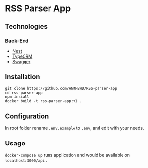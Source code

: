# RSS Parser App

## Technologies

### Back-End

- [Nest](https://github.com/nestjs/nest)
- [TypeORM](https://github.com/typeorm/typeorm)
- [Swagger](https://github.com/swagger-api/swagger-ui)

## Installation

```
git clone https://github.com/ANDFEWD/RSS-parser-app
cd rss-parser-app
npm install
docker build -t rss-parser-app:v1 .
```

## Configuration

In root folder rename `.env.example` to `.env`, and edit with your needs.

## Usage

`docker-compose up` runs application and would be available on `localhost:3000/api` .

